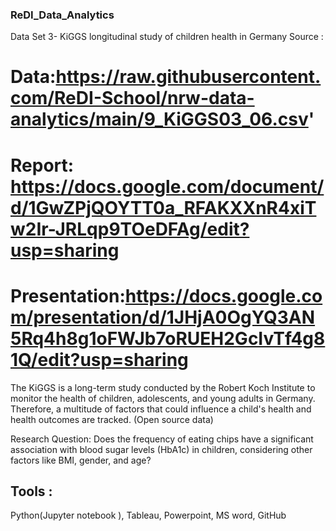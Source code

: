 ### ReDI_Data_Analytics
Data Set 3- KiGGS longitudinal study of children health in Germany
Source : 

# Data:https://raw.githubusercontent.com/ReDI-School/nrw-data-analytics/main/9_KiGGS03_06.csv'
# Report: https://docs.google.com/document/d/1GwZPjQOYTT0a_RFAKXXnR4xiTw2Ir-JRLqp9TOeDFAg/edit?usp=sharing
# Presentation:https://docs.google.com/presentation/d/1JHjA0OgYQ3AN5Rq4h8g1oFWJb7oRUEH2GcIvTf4g81Q/edit?usp=sharing

The KiGGS is a long-term study conducted by the Robert Koch Institute to monitor the health of children, adolescents, and young adults in Germany. Therefore, a multitude of factors that could influence a child's health and health outcomes are tracked. (Open source data) 

Research Question: 
Does the frequency of eating chips have a significant association with blood sugar levels (HbA1c) in children, considering other factors like BMI, gender, 
and age?

## Tools : 

Python(Jupyter notebook ),
Tableau,
Powerpoint, 
MS word,
GitHub 

